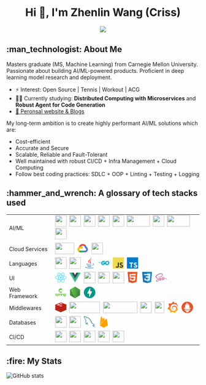 <div id="header" align="center">
  <h1>Hi 👋, I'm Zhenlin Wang (Criss)</h1>
  <img src="https://media.giphy.com/media/3kPDmoWdBpQPNhCnUG/giphy.gif" width="300"/>
  
</div>

<h2> :man_technologist: About Me </h2>

Masters graduate (MS, Machine Learning) from Carnegie Mellon University. Passionate about building AI/ML-powered products. Proficient in deep learning model research and deployment. 
- ⚡ Interest: Open Source | Tennis | Workout | ACG 
- 👨‍🏫 Currently studying: **Distributed Computing with Microservices** and **Robust Agent for Code Generation**
- [:ledger: Peronsal website & Blogs](http://criss-wang.com)

My long-term ambition is to create highly performant AI/ML solutions which are:
- Cost-efficient 
- Accurate and Secure
- Scalable, Reliable and Fault-Tolerant
- Well maintained with robust CI/CD + Infra Management + Cloud Computing
- Follow best coding practices: SDLC + OOP + Linting + Testing + Logging




<h2> :hammer_and_wrench: A glossary of tech stacks used </h2>

|      | |
|-----------------------|-----|
| <div> AI/ML </div> | <img src="https://cdn.jsdelivr.net/gh/devicons/devicon/icons/pytorch/pytorch-original.svg" width="30" height="30"/>&nbsp;  <img src="https://cdn.jsdelivr.net/gh/devicons/devicon/icons/jupyter/jupyter-original.svg" width="30" height="30"/>&nbsp; <img src="https://cdn.jsdelivr.net/gh/devicons/devicon/icons/numpy/numpy-original.svg" width="30" height="30"/>&nbsp; <img src="https://cdn.jsdelivr.net/gh/devicons/devicon/icons/pandas/pandas-original.svg" width="30" height="30"/>&nbsp; <img src="https://huggingface.co/datasets/huggingface/brand-assets/resolve/main/hf-logo.png" width="30" height="30"/>&nbsp; <img src="https://upload.wikimedia.org/wikipedia/commons/thumb/0/05/Scikit_learn_logo_small.svg/1200px-Scikit_learn_logo_small.svg.png" width="60" height="30"/>&nbsp; <img src="https://cdn.jsdelivr.net/gh/devicons/devicon/icons/tensorflow/tensorflow-original.svg" width="30" height="30"/>&nbsp; <img src="https://spark.apache.org/docs/latest/api/python/_static/spark-logo-reverse.png" width="60" height="30"/>&nbsp; <img src="https://avatars.githubusercontent.com/u/22125274?s=280&v=4" width="30" height="30"/>&nbsp;|
| <div> Cloud Services </div> | <img src="https://www.sophos.com/sites/default/files/2022-02/aws-logo-white-orange.png" width="50" height="30"/>&nbsp; <img src="https://github.com/devicons/devicon/blob/master/icons/googlecloud/googlecloud-original.svg" width="30" height="30"/>&nbsp; <img src="https://swimburger.net/media/ppnn3pcl/azure.png" width="30" height="30"/>&nbsp;|
| <div> Languages </div> | <img src="https://cdn.jsdelivr.net/gh/devicons/devicon/icons/cplusplus/cplusplus-original.svg" width="30" height="30"/>&nbsp; <img src="https://cdn.jsdelivr.net/gh/devicons/devicon/icons/python/python-original.svg" width="30" height="30"/>&nbsp; <img src="https://github.com/devicons/devicon/blob/master/icons/java/java-original.svg" title="Java" alt="Java" width="30" height="30"/>&nbsp; <img src="https://github.com/devicons/devicon/blob/master/icons/go/go-original-wordmark.svg" width="30" height="30"/>&nbsp;  <img src="https://github.com/devicons/devicon/blob/master/icons/javascript/javascript-original.svg" title="JavaScript" alt="JavaScript" width="30" height="30"/>&nbsp; <img src="https://github.com/devicons/devicon/blob/master/icons/typescript/typescript-original.svg" title="JavaScript" alt="JavaScript" width="30" height="30"/>|
| <div> UI </div> | <img src="https://github.com/devicons/devicon/blob/master/icons/react/react-original.svg" title="React" alt="React" width="30" height="30"/>&nbsp; <img src="https://github.com/devicons/devicon/blob/master/icons/vuejs/vuejs-original.svg" width="30" height="30"/>&nbsp; <img src="https://cdn.jsdelivr.net/gh/devicons/devicon/icons/d3js/d3js-original.svg"  width="30" height="30"/>&nbsp; <img src="https://brandslogos.com/wp-content/uploads/thumbs/bootstrap-logo-vector.svg"  width="30" height="30"/>&nbsp;  <img src="https://static-00.iconduck.com/assets.00/ant-design-icon-512x512-ncocfg8e.png"  width="30" height="30"/>&nbsp; <img src="https://github.com/devicons/devicon/blob/master/icons/html5/html5-original.svg" title="HTML5" alt="HTML" width="30" height="30"/>&nbsp; <img src="https://github.com/devicons/devicon/blob/master/icons/css3/css3-original.svg" title="CSS3" alt="CSS" width="30" height="30"/>&nbsp; <img src="https://github.com/devicons/devicon/blob/master/icons/sass/sass-original.svg" title="CSS3" alt="CSS" width="30" height="30"/>&nbsp;|
| <div> Web Framework </div> | <img src="https://github.com/devicons/devicon/blob/master/icons/spring/spring-original-wordmark.svg" title="Spring" alt="Spring" width="30" height="30"/>&nbsp; <img src="https://github.com/devicons/devicon/blob/master/icons/nodejs/nodejs-original.svg" title="NodeJS" alt="NodeJS" height="30"/>&nbsp; <img src="https://github.com/devicons/devicon/blob/master/icons/fastapi/fastapi-original.svg" width="30" height="30"/>&nbsp; |
| <div> Middlewares </div> | <img src="https://github.com/devicons/devicon/blob/master/icons/redis/redis-original.svg" title="React" alt="React" width="30" height="30"/>&nbsp; <img src="https://ashnik-images.s3.amazonaws.com/prod/wp-content/uploads/2021/02/20050913/Kafka-logow.png" width="80" height="30"/>&nbsp; <img src="https://burnhamforensics.files.wordpress.com/2019/03/elk-2.png?w=1200"  width="90" height="30"/>&nbsp; <img src="https://cdn.freebiesupply.com/logos/large/2x/rabbitmq-logo-png-transparent.png"  width="30" height="30"/>&nbsp;  <img src="https://static-00.iconduck.com/assets.00/nginx-icon-444x512-0meva297.png" width="25" height="30"/>&nbsp; <img src="https://github.com/devicons/devicon/blob/master/icons/grafana/grafana-original.svg" width="30" height="30"/>&nbsp; <img src="https://github.com/devicons/devicon/blob/master/icons/prometheus/prometheus-original.svg" width="30" height="30"/>&nbsp; |
| <div> Databases </div> | <img src="https://cdn.jsdelivr.net/gh/devicons/devicon/icons/mongodb/mongodb-original.svg" width="30" height="30"/>&nbsp; <img src="https://cdn.jsdelivr.net/gh/devicons/devicon/icons/postgresql/postgresql-plain.svg" width="30" height="30"/>&nbsp; <img src="https://github.com/devicons/devicon/blob/master/icons/mysql/mysql-original.svg" title="MySQL"  alt="MySQL" width="30" height="30"/>&nbsp; <img src="https://github.com/devicons/devicon/blob/master/icons/firebase/firebase-plain.svg" title="MySQL"  alt="MySQL" width="30" height="30"/>&nbsp; |
| <div> CI/CD </div> | <img src="https://cdn.jsdelivr.net/gh/devicons/devicon/icons/docker/docker-original.svg" width="30" height="30"/>&nbsp; <img src="https://cdn.jsdelivr.net/gh/devicons/devicon/icons/kubernetes/kubernetes-plain.svg" width="30" height="30"/>&nbsp; <img src="https://cdn.jsdelivr.net/gh/devicons/devicon/icons/jenkins/jenkins-original.svg" width="30" height="30"/>&nbsp;  <img src="https://cdn.jsdelivr.net/gh/devicons/devicon/icons/cmake/cmake-original.svg" width="30" height="30"/>&nbsp;  <img src="https://cdn.jsdelivr.net/gh/devicons/devicon/icons/npm/npm-original-wordmark.svg" width="30" height="30"/>&nbsp;|





<h2> :fire: My Stats </h2>

<!-- [![GitHub Streak](http://github-readme-streak-stats.herokuapp.com?user=criss-wang&theme=java-dark)](https://git.io/streak-stats) -->
![GitHub stats](https://github-readme-stats-chi-hazel.vercel.app/api?username=criss-wang&show_icons=true&theme=nord&count_private=true&hide=contribs)


<!--
**Criss-Wang/Criss-Wang** is a ✨ _special_ ✨ repository because its `README.md` (this file) appears on your GitHub profile.

Here are some ideas to get you started:

- 🔭 I’m currently working on ...
- 🌱 I’m currently learning ...
- 👯 I’m looking to collaborate on ...
- 🤔 I’m looking for help with ...
- 💬 Ask me about ...
- 📫 How to reach me: ...
- 😄 Pronouns: ...
- ⚡ Interest: Anime | Workout 
-->
